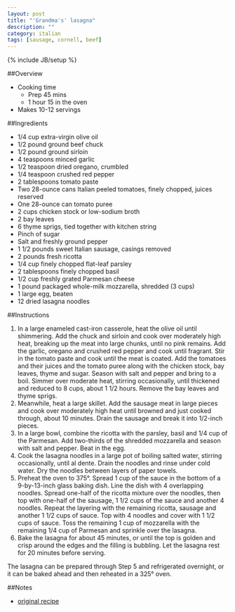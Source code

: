 ```yaml
---
layout: post
title: "'Grandma's' lasagna"
description: ""
category: italian
tags: [sausage, cornell, beef]
---
```

{% include JB/setup %}

##Overview

* Cooking time
    * Prep 45 mins
    * 1 hour 15 in the oven
* Makes 10-12 servings

##Ingredients

* 1/4 cup extra-virgin olive oil
* 1/2 pound ground beef chuck
* 1/2 pound ground sirloin
* 4 teaspoons minced garlic
* 1/2 teaspoon dried oregano, crumbled
* 1/4 teaspoon crushed red pepper
* 2 tablespoons tomato paste
* Two 28-ounce cans Italian peeled tomatoes, finely chopped, juices reserved
* One 28-ounce can tomato puree
* 2 cups chicken stock or low-sodium broth
* 2 bay leaves
* 6 thyme sprigs, tied together with kitchen string
* Pinch of sugar
* Salt and freshly ground pepper
* 1 1/2 pounds sweet Italian sausage, casings removed
* 2 pounds fresh ricotta
* 1/4 cup finely chopped flat-leaf parsley
* 2 tablespoons finely chopped basil
* 1/2 cup freshly grated Parmesan cheese
* 1 pound packaged whole-milk mozzarella, shredded (3 cups)
* 1 large egg, beaten
* 12 dried lasagna noodles

##Instructions

1. In a large enameled cast-iron casserole, heat the olive oil until shimmering. Add the chuck and sirloin and cook over moderately high heat, breaking up the meat into large chunks, until no pink remains. Add the garlic, oregano and crushed red pepper and cook until fragrant. Stir in the tomato paste and cook until the meat is coated. Add the tomatoes and their juices and the tomato puree along with the chicken stock, bay leaves, thyme and sugar. Season with salt and pepper and bring to a boil. Simmer over moderate heat, stirring occasionally, until thickened and reduced to 8 cups, about 1 1/2 hours. Remove the bay leaves and thyme sprigs.
1. Meanwhile, heat a large skillet. Add the sausage meat in large pieces and cook over moderately high heat until browned and just cooked through, about 10 minutes. Drain the sausage and break it into 1/2-inch pieces.
1. In a large bowl, combine the ricotta with the parsley, basil and 1/4 cup of the Parmesan. Add two-thirds of the shredded mozzarella and season with salt and pepper. Beat in the egg.
1. Cook the lasagna noodles in a large pot of boiling salted water, stirring occasionally, until al dente. Drain the noodles and rinse under cold water. Dry the noodles between layers of paper towels.
1. Preheat the oven to 375°. Spread 1 cup of the sauce in the bottom of a 9-by-13-inch glass baking dish. Line the dish with 4 overlapping noodles. Spread one-half of the ricotta mixture over the noodles, then top with one-half of the sausage, 1 1/2 cups of the sauce and another 4 noodles. Repeat the layering with the remaining ricotta, sausage and another 1 1/2 cups of sauce. Top with 4 noodles and cover with 1 1/2 cups of sauce. Toss the remaining 1 cup of mozzarella with the remaining 1/4 cup of Parmesan and sprinkle over the lasagna.
1. Bake the lasagna for about 45 minutes, or until the top is golden and crisp around the edges and the filling is bubbling. Let the lasagna rest for 20 minutes before serving.

The lasagna can be prepared through Step 5 and refrigerated overnight, or it can be baked ahead and then reheated in a 325° oven. 

##Notes

* [original recipe](http://www.foodandwine.com/recipes/grandmas-lasagna)
